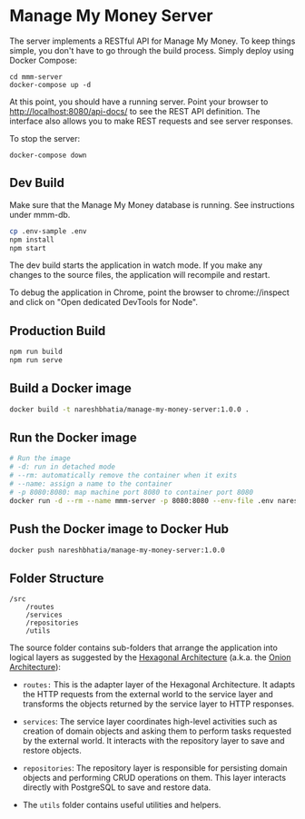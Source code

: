 # Manage My Money Server

The server implements a RESTful API for Manage My Money. To keep things simple,
you don't have to go through the build process. Simply deploy using Docker
Compose:

    cd mmm-server
    docker-compose up -d

At this point, you should have a running server. Point your browser to
[http://localhost:8080/api-docs/](http://localhost:8080/api-docs/) to see the
REST API definition. The interface also allows you to make REST requests and see
server responses.

To stop the server:

    docker-compose down

## Dev Build

Make sure that the Manage My Money database is running. See instructions under
mmm-db.

```bash
cp .env-sample .env
npm install
npm start
```

The dev build starts the application in watch mode. If you make any changes to
the source files, the application will recompile and restart.

To debug the application in Chrome, point the browser to chrome://inspect and
click on "Open dedicated DevTools for Node".

## Production Build

```bash
npm run build
npm run serve
```

## Build a Docker image

```bash
docker build -t nareshbhatia/manage-my-money-server:1.0.0 .
```

## Run the Docker image

```bash
# Run the image
# -d: run in detached mode
# --rm: automatically remove the container when it exits
# --name: assign a name to the container
# -p 8080:8080: map machine port 8080 to container port 8080
docker run -d --rm --name mmm-server -p 8080:8080 --env-file .env nareshbhatia/manage-my-money-server:1.0.0
```

## Push the Docker image to Docker Hub

```bash
docker push nareshbhatia/manage-my-money-server:1.0.0
```

## Folder Structure

```
/src
    /routes
    /services
    /repositories
    /utils
```

The source folder contains sub-folders that arrange the application into logical
layers as suggested by the
[Hexagonal Architecture](http://alistair.cockburn.us/Hexagonal+architecture)
(a.k.a. the
[Onion Architecture](http://jeffreypalermo.com/blog/the-onion-architecture-part-1/)):

-   `routes:` This is the adapter layer of the Hexagonal Architecture. It adapts
    the HTTP requests from the external world to the service layer and
    transforms the objects returned by the service layer to HTTP responses.

-   `services`: The service layer coordinates high-level activities such as
    creation of domain objects and asking them to perform tasks requested by the
    external world. It interacts with the repository layer to save and restore
    objects.

-   `repositories`: The repository layer is responsible for persisting domain
    objects and performing CRUD operations on them. This layer interacts
    directly with PostgreSQL to save and restore data.

-   The `utils` folder contains useful utilities and helpers.
